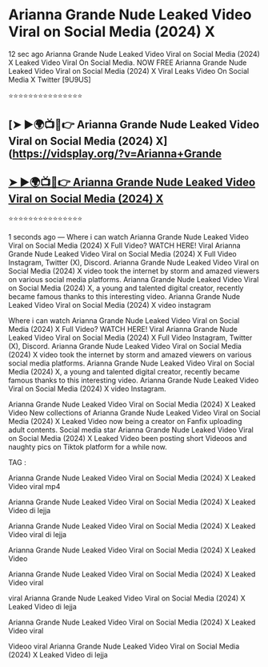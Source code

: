 ﻿# Arianna Grande Nude Leaked Video Viral on Social Media (2024) X



12 sec ago Arianna Grande Nude Leaked Video Viral on Social Media (2024) X Leaked Video Viral On Social Media. NOW FREE Arianna Grande Nude Leaked Video Viral on Social Media (2024) X Viral Leaks Video On Social Media X Twitter [9U9US]

⭐⭐⭐⭐⭐⭐⭐⭐⭐⭐⭐⭐⭐⭐⭐

## [➤ ►🌍📺📱👉 Arianna Grande Nude Leaked Video Viral on Social Media (2024) X](https://vidsplay.org/?v=Arianna+Grande

## [➤ ►🌍📺📱👉 Arianna Grande Nude Leaked Video Viral on Social Media (2024) X](https://vidsplay.org/?v=Arianna+Grande)


⭐⭐⭐⭐⭐⭐⭐⭐⭐⭐⭐⭐⭐⭐⭐



1 seconds ago — Where i can watch Arianna Grande Nude Leaked Video Viral on Social Media (2024) X Full Video? WATCH HERE! Viral Arianna Grande Nude Leaked Video Viral on Social Media (2024) X Full Video Instagram, Twitter (X), Discord. Arianna Grande Nude Leaked Video Viral on Social Media (2024) X video took the internet by storm and amazed viewers on various social media platforms. Arianna Grande Nude Leaked Video Viral on Social Media (2024) X, a young and talented digital creator, recently became famous thanks to this interesting video. Arianna Grande Nude Leaked Video Viral on Social Media (2024) X video instagram

Where i can watch Arianna Grande Nude Leaked Video Viral on Social Media (2024) X Full Video? WATCH HERE! Viral Arianna Grande Nude Leaked Video Viral on Social Media (2024) X Full Video Instagram, Twitter (X), Discord. Arianna Grande Nude Leaked Video Viral on Social Media (2024) X video took the internet by storm and amazed viewers on various social media platforms. Arianna Grande Nude Leaked Video Viral on Social Media (2024) X, a young and talented digital creator, recently became famous thanks to this interesting video. Arianna Grande Nude Leaked Video Viral on Social Media (2024) X video Instagram.

Arianna Grande Nude Leaked Video Viral on Social Media (2024) X Leaked Video New collections of Arianna Grande Nude Leaked Video Viral on Social Media (2024) X Leaked Video now being a creator on Fanfix uploading adult contents. Social media star Arianna Grande Nude Leaked Video Viral on Social Media (2024) X Leaked Video been posting short Videoos and naughty pics on Tiktok platform for a while now.

TAG :

 

Arianna Grande Nude Leaked Video Viral on Social Media (2024) X Leaked Video viral mp4

 

Arianna Grande Nude Leaked Video Viral on Social Media (2024) X Leaked Video di lejja

 

Arianna Grande Nude Leaked Video Viral on Social Media (2024) X Leaked Video viral di lejja

 

Arianna Grande Nude Leaked Video Viral on Social Media (2024) X Leaked Video

 

Arianna Grande Nude Leaked Video Viral on Social Media (2024) X Leaked Video viral

 

viral Arianna Grande Nude Leaked Video Viral on Social Media (2024) X Leaked Video di lejja

 

Arianna Grande Nude Leaked Video Viral on Social Media (2024) X Leaked Video viral

 

Videoo viral Arianna Grande Nude Leaked Video Viral on Social Media (2024) X Leaked Video di lejja